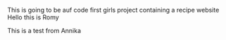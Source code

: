 This is going to be auf code first girls project containing a recipe website
Hello this is Romy

This is a test from Annika
